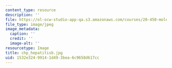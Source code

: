 ```yaml
---
content_type: resource
description: ''
file: https://ol-ocw-studio-app-qa.s3.amazonaws.com/courses/20-450-molecular-and-cellular-pathophysiology-be-450-spring-2005/1532e32499141d493bea6c9658d617cc_chp_hepatitisb.jpg
file_type: image/jpeg
image_metadata:
  caption: ''
  credit: ''
  image-alt: ''
resourcetype: Image
title: chp_hepatitisb.jpg
uid: 1532e324-9914-1d49-3bea-6c9658d617cc
---
```

